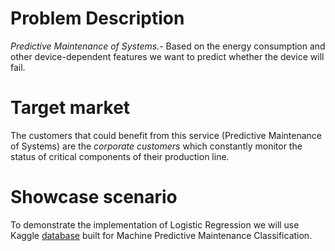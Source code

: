 # Problem Description
*Predictive Maintenance of Systems.-* Based on the energy consumption 
and other device-dependent features we want to predict whether the 
device will fail.

# Target market
The customers that could benefit from this service (Predictive Maintenance of Systems)
are the *corporate customers* which constantly monitor the status of critical components 
of their production line. 

# Showcase scenario
To demonstrate the implementation of Logistic Regression we will use Kaggle 
[database](https://www.kaggle.com/shivamb/machine-predictive-maintenance-classification) built for Machine Predictive Maintenance Classification.
